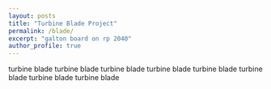 ```yaml
---
layout: posts
title: "Turbine Blade Project"
permalink: /blade/
excerpt: "galton board on rp 2040"
author_profile: true
---
```


turbine blade turbine blade turbine blade turbine blade turbine blade turbine blade turbine blade turbine blade 